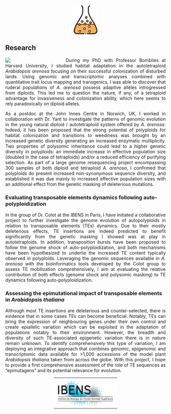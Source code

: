 <p align="center"> 
  <img align="center" src="/images/Logo-research.png" width="75">
  
  ## Research 
</p>
<img align="left" src="/images/DSC01221.JPG" style="margin-right: 15px;" width="175">

<p align="justify">
During my PhD with Professor Bomblies at Harvard University, I studied habitat adaptation in the autotetraploid <em>Arabidopsis arenosa</em> focusing on their successful colonization of disturbed lands. Using genomic and transcriptomic analyses combined with quantitative trait locus mapping and transgenics, I was able to discover that ruderal populations of <em>A. arenosa</em> possess adaptive alleles introgressed from diploids. This led me to question the nature, if any, of a tetraploid advantage for invasiveness and colonization ability, which here seems to rely paradoxically on diploid alleles.
</p>

<p align="justify">
As a postdoc at the John Innes Centre in Norwich, UK, I worked in collaboration with Dr. Yant to investigate the patterns of genomic evolution in the young natural diploid / autotetraploid system offered by <em>A. arenosa</em>. Indeed, it has been proposed that the strong potential of polyploids for habitat colonization and transitions to weediness was brought by an increased genetic diversity generating an increased enzymatic multiplicity. Two properties of polysomic inheritance could lead to a higher genetic diversity in polyploids: an immediate increase in effective population size (doubled in the case of tetraploids) and/or a reduced efficiency of purifying selection. As part of a large genome resequencing project encompassing 300 samples of both diploid and tetraploid <em>A. arenosa</em>, I confirmed that polyploids do present increased non-synonymous sequence diversity, and established it was due mainly to increased effective population sizes with an additional effect from the genetic masking of deleterious mutations.
</p>

### Evaluating transposable elements dynamics following auto-polyploidization

<p align="justify">
In the group of Dr. Colot at the IBENS in Paris, I have initiated a collaborative project to further investigate the genome evolution of autopolyploids in relation to transposable elements (TEs) dynamics. Due to their mostly deleterious effects, TE insertions are indeed predicted to benefit significantly from the genetic masking I showed was at play in autotetraploids. In addition, transposition bursts have been proposed to follow the genome shock of auto-polyploidization, and both mechanisms have been hypothesized to underlie the increased TE content typically observed in polyploids. Leveraging the genomic sequences available in <em>A. arenosa</em> with the bioinformatics tools developed by the Colot group to assess TE mobilization comprehensively, I aim at evaluating the relative contribution of both effects (genome shock and polysomic masking) to TE dynamics following auto-polyploidization.
</p>

### Assessing the epimutational impact of transposable elements in _Arabidopsis thaliana_

<p align="justify">
Although most TE insertions are deleterious and counter-selected, there is evidence that in some cases TEs can become beneficial. Notably, TEs can bring the expression of neighbouring genes under their own control and create epiallelic variation which can be exploited in the adaptation of populations notably to their environment. However, the breadth and diversity of such TE-associated epigenetic variation there is in nature remain unknown. To identify comprehensively this type of variation, I am deploying an integrative approach that combines genomic, epigenomic and transcriptomic data available for >1,000 accessions of the model plant <em>Arabidopsis thaliana</em> taken from across the globe. With this project, I hope to provide a first comprehensive assessment of the role of TE sequences as “epimutagens” and its potential relevance for evolution.
</p>

<p align="center">
<img src="/images/logo_ibens.gif" width="200">
</p>


